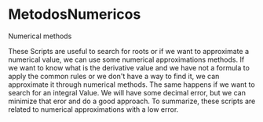 # MetodosNumericos
Numerical methods 

These Scripts are useful to search for roots or if we want to approximate a numerical value, we can use some numerical approximations methods. If we want to know
what is the derivative value and we have not a formula to apply the common rules or we don't have a way to find it, we can approximate it through numerical methods. 
The same happens if we want to search for an integral Value. We will have some decimal error, but we can minimize that eror and do a good approach. 
To summarize, these scripts are related to numerical approximations with a low error.
